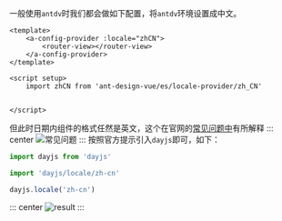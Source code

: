 一般使用`antdv`时我们都会做如下配置，将`antdv`环境设置成中文。

```vue
<template>
	<a-config-provider :locale="zhCN">
		<router-view></router-view>
	</a-config-provider>
</template>

<script setup>
	import zhCN from 'ant-design-vue/es/locale-provider/zh_CN'
	
	
</script>
```

但此时日期内组件的格式任然是英文，这个在官网的[常见问题中](https://3x.antdv.com/docs/vue/faq-cn)有所解释
::: center
![常见问题](https://lhost.oss-cn-chengdu.aliyuncs.com/blog/20230724171955.png)
:::
按照官方提示引入`dayjs`即可，如下：
```js
import dayjs from 'dayjs'

import 'dayjs/locale/zh-cn'

dayjs.locale('zh-cn')
```

::: center
![result](https://lhost.oss-cn-chengdu.aliyuncs.com/blog/20230724172629.png)
:::